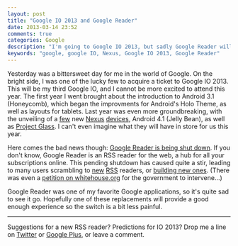 ```yaml
---
layout: post
title: "Google IO 2013 and Google Reader"
date: 2013-03-14 23:52
comments: true
categories: Google
description: "I'm going to Google IO 2013, but sadly Google Reader will be shut down in July."
keywords: "google, google IO, Nexus, Google IO 2013, Google Reader"
---
```


Yesterday was a bittersweet day for me in the world of Google. On the bright side, I was one of the lucky few to acquire a ticket to Google IO 2013. This will be my third Google IO, and I cannot be more excited to attend this year. The first year I went brought about the introduction to Android 3.1 (Honeycomb), which began the improvments for Android's Holo Theme, as well as layouts for tablets. Last year was even more groundbreaking, with the unveiling of a [few](http://michaelevans.org/blog/2012/06/26/shots-from-outside-io-2012/) new [Nexus](http://michaelevans.org/blog/2012/09/07/nexus-q-review/) [devices](http://michaelevans.org/blog/2012/07/03/nexus-7-review/), Android 4.1 (Jelly Bean), as well as [Project Glass](http://michaelevans.org/blog/2013/02/20/googles-project-glass/). I can't even imagine what they will have in store for us this year. 

Here comes the bad news though: [Google Reader is being shut down](http://googleblog.blogspot.com/2013/03/a-second-spring-of-cleaning.html). If you don't know, Google Reader is an RSS reader for the web, a hub for all your subscriptions online. This pending shutdown has caused quite a stir, leading to many users scrambling to [new](http://www.newsblur.com/) [RSS](http://www.feedly.com/) readers, or [building new ones](http://blog.digg.com/post/45355701332/were-building-a-reader). (There was even a [petition on whitehouse.org](http://mashable.com/2013/03/14/white-house-google-reader/) for the government to intervene…) 

Google Reader was one of my favorite Google applications, so it's quite sad to see it go. Hopefully one of these replacements will provide a good enough experience so the switch is a bit less painful. 


---
Suggestions for a new RSS reader? Predictions for IO 2013? Drop me a line on [Twitter](https://twitter.com/m_evans10) or [Google Plus](https://plus.google.com/114052868601022948953/posts), or leave a comment.

